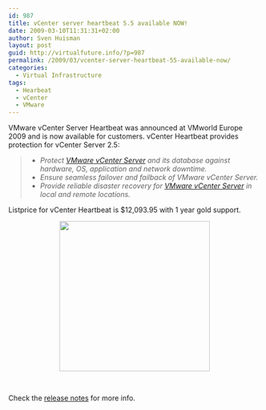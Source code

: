 ```yaml
---
id: 987
title: vCenter server heartbeat 5.5 available NOW!
date: 2009-03-10T11:31:31+02:00
author: Sven Huisman
layout: post
guid: http://virtualfuture.info/?p=987
permalink: /2009/03/vcenter-server-heartbeat-55-available-now/
categories:
  - Virtual Infrastructure
tags:
  - Hearbeat
  - vCenter
  - VMware
---
```

VMware vCenter Server Heartbeat was announced at VMworld Europe 2009 and is now available for customers. vCenter Heartbeat provides protection for vCenter Server 2.5:

>   * _Protect_ [_VMware vCenter Server_](https://svenhuisman.com/products/vi/vc/) _and its database against hardware, OS, application and network downtime._ 
>   * _Ensure seamless failover and failback of VMware vCenter Server._ 
>   * _Provide reliable disaster recovery for_ [_VMware vCenter Server_](https://svenhuisman.com/products/vi/vc/) _in local and remote locations._

Listprice for vCenter Heartbeat is $12,093.95 with 1 year gold support.

<p style="text-align: center;">
  <img class="aligncenter" title="vCenter Heartbeat" src="http://www.vmware.com/files/images/diagrams/heartbeat_640x640.gif" alt="" width="300" height="300" />
</p>

 

Check the <a title="heartbeat release notes" href="http://www.vmware.com/support/heartbeat/doc/heartbeat_55_releasenotes.html" target="_blank">release notes</a> for more info.
